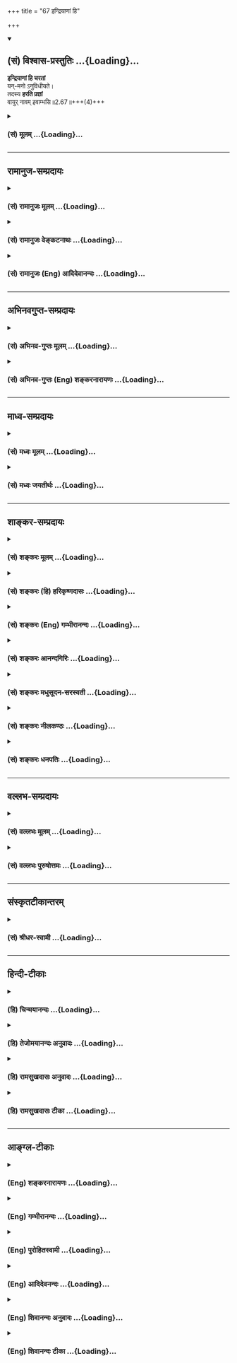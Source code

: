 +++
title = "67 इन्द्रियाणां हि"

+++
<div class="js_include" newlevelforh1="2" title="(सं) विश्वास-प्रस्तुतिः" unfilled url="/mahAbhAratam/shlokashaH/06-bhIShma-parva/03-bhagavad-gItA-parva/saMskRtam/vishvAsa-prastutiH/02_sAnkhya-yogaH_sarva-/67_indriyANAM_hi.md">
<details open><summary><h2>(सं) विश्वास-प्रस्तुतिः ...{Loading}...</h2></summary>

**इन्द्रियाणां हि चरतां**  
यन्-मनो ऽनुविधीयते।  
तदस्य **हरति प्रज्ञां**  
वायुर् नावम् इवाम्भसि॥2.67॥+++(4)+++
</details>
</div>
<div class="js_include collapsed" newlevelforh1="3" title="(सं) मूलम्" unfilled url="/mahAbhAratam/shlokashaH/06-bhIShma-parva/03-bhagavad-gItA-parva/saMskRtam/mUlam/02_sAnkhya-yogaH_sarva-/67_indriyANAM_hi.md">
<details><summary><h3>(सं) मूलम् ...{Loading}...</h3></summary>

इन्द्रियाणां हि चरतां यन्मनोऽनुविधीयते।  
तदस्य हरति प्रज्ञां वायुर्नावमिवाम्भसि।।2.67।।
</details>
</div>


_________________
## रामानुज-सम्प्रदायः
<div class="js_include collapsed" newlevelforh1="3" title="(सं) रामानुजः मूलम्" unfilled url="/mahAbhAratam/shlokashaH/06-bhIShma-parva/03-bhagavad-gItA-parva/saMskRtam/rAmAnujaH/mUlam/02_sAnkhya-yogaH_sarva-/67_indriyANAM_hi.md">
<details><summary><h3>(सं) रामानुजः मूलम् ...{Loading}...</h3></summary>

।।2.67।। **इन्द्रियाणां** विषयेषु **चरतां** विषयेषु वर्तमानानां
वर्तनम् अनु **यन्मनः अनु विधीयते** पुरुषेण अनुवर्त्यते **तत्** मनः
**अस्य** विविक्तात्मप्रवणां **प्रज्ञां हरति** विषेयप्रवणतां करोति
इत्यर्थः। यथा **अम्भसि** नीयमानां **नावं** प्रतिकूलो **वायुः**
प्रसह्य हरति।  

</details>
</div>
<div class="js_include collapsed" newlevelforh1="3" title="(सं) रामानुजः वेङ्कटनाथः" unfilled url="/mahAbhAratam/shlokashaH/06-bhIShma-parva/03-bhagavad-gItA-parva/saMskRtam/rAmAnujaH/venkaTanAthaH/02_sAnkhya-yogaH_sarva-/67_indriyANAM_hi.md">
<details><summary><h3>(सं) रामानुजः वेङ्कटनाथः ...{Loading}...</h3></summary>

।।2.67।। अनेन श्लोकेन प्रत्याहारादियोगावयवचतुष्टयस्य तत्फलस्य
निश्श्रेयसस्य च यथासम्भवमभिधातात्पर्याभ्यां
पूर्वपूर्वाभावादुत्तरोत्तरस्यालाभः सूचितो भवति। अथेन्द्रियनिग्रहाभावे
बुद्ध्यभावस्य पूर्वोक्तस्य प्रकारःइन्द्रियाणाम् इत्यनन्तर श्लोकेनोच्यत
इत्यपुनरुक्तिः आदरार्थं वा पुनरुक्तिरित्यभिप्रायेणाह पुनरपीति।
केवलस्पन्दादिमात्रव्युदासायविषयेष्वित्युक्तम्। इन्द्रियाणां सर्वेषां न
विषयेषु सञ्चारोऽस्ति अतस्तदौन्मुख्यमर्थ इति
व्यञ्जनायइन्द्रियाणीन्द्रियार्थेषु वर्तन्ते 5।9 इति
प्रयोगान्तरानुसारेणवर्तमानानामित्युक्तम्।
यत्तच्छब्दयोर्मनोविषयत्वमेवोचितं प्रज्ञाहरणे तस्यैव प्रधानत्वात् मनसो
बाह्येन्द्रियानुविधाने सर्वेन्द्रियसाधारण्येन वक्तव्ये यदिति निर्धारणस्य
प्रयोजनाभावात् बाह्येन्द्रियस्य मनोनुविधाने प्रज्ञाहरणाभावाच्च। यद्येकं
क्षरतीन्द्रियम् इति मनुवचने 2।99 तु मनसोऽनुक्तत्वादिन्द्रियशब्दाभ्यासात्
एकशब्दबलाच्च निर्धारणार्थतैव। न च तत्तुल्यत्वमस्यापि वाक्यस्य
निर्बन्धनीयमिति कृत्वावर्तनमनु यन्मन इत्याद्युक्तम्। विधीयते इत्यस्य
कर्त्रपेक्षां पूरयति पुरुषेणेति। स्वस्यैवायमविनय इति भावः।
अनभिसंहितदेशप्रापणं हि दृष्टान्तेऽभिप्रेतमिति प्रदर्शयन्
हरतेर्विनाशनार्थताभ्रमव्युदासाय चाह विषयप्रवणामिति। अम्भसि इत्यस्य
हरतिनाऽन्वयभ्रान्तिमपाकरोति अम्भसि नीयमानामिति।
अनिष्टविषयप्रापणनिदर्शनत्वायोक्तं प्रतिकूल इति।  
  

</details>
</div>
<div class="js_include collapsed" newlevelforh1="3" title="(सं) रामानुजः (Eng) आदिदेवानन्दः" unfilled url="/mahAbhAratam/shlokashaH/06-bhIShma-parva/03-bhagavad-gItA-parva/saMskRtam/rAmAnujaH/english/AdidevAnandaH/02_sAnkhya-yogaH_sarva-/67_indriyANAM_hi.md">
<details><summary><h3>(सं) रामानुजः (Eng) आदिदेवानन्दः ...{Loading}...</h3></summary>

2.67 That mind, which is allowed by a person to be submissive to, i.e.,
allowed to go after the senses which go on operating, i.e., experiencing sense-objects, such a mind loses its inclination towards the pure self.
The meaning is that it gets inclined towards sense-objects. Just as a contrary wind forcibly carries away a ship moving on the waters, in the name manner wisdon also is carried away from such a mind. \[The idea is that the pursuit of sense pleasures dulls one's spiritual inclination,
and the mind ultimately succumbs to them unresisting.\]

</details>
</div>


_________________
## अभिनवगुप्त-सम्प्रदायः
<div class="js_include collapsed" newlevelforh1="3" title="(सं) अभिनव-गुप्तः मूलम्" unfilled url="/mahAbhAratam/shlokashaH/06-bhIShma-parva/03-bhagavad-gItA-parva/saMskRtam/abhinava-guptaH/mUlam/02_sAnkhya-yogaH_sarva-/67_indriyANAM_hi.md">
<details><summary><h3>(सं) अभिनव-गुप्तः मूलम् ...{Loading}...</h3></summary>

।।2.66 2.70।। रागद्वेषेत्यादि प्रतिष्ठितेत्यन्तम्। यस्तु मनसो नियामकः स
विषयान् सेवमानोऽपि न क्रोधादिकल्लोलैरभिभूयते इति स एव स्थितप्रज्ञो
योगीति तात्पर्यम्।  

</details>
</div>
<div class="js_include collapsed" newlevelforh1="3" title="(सं) अभिनव-गुप्तः (Eng) शङ्करनारायणः" unfilled url="/mahAbhAratam/shlokashaH/06-bhIShma-parva/03-bhagavad-gItA-parva/saMskRtam/abhinava-guptaH/english/shankaranArAyaNaH/02_sAnkhya-yogaH_sarva-/67_indriyANAM_hi.md">
<details><summary><h3>(सं) अभिनव-गुप्तः (Eng) शङ्करनारायणः ...{Loading}...</h3></summary>

2.67 See Comment under 2.68

</details>
</div>


_________________
## माध्व-सम्प्रदायः
<div class="js_include collapsed" newlevelforh1="3" title="(सं) मध्वः मूलम्" unfilled url="/mahAbhAratam/shlokashaH/06-bhIShma-parva/03-bhagavad-gItA-parva/saMskRtam/madhvaH/mUlam/02_sAnkhya-yogaH_sarva-/67_indriyANAM_hi.md">
<details><summary><h3>(सं) मध्वः मूलम् ...{Loading}...</h3></summary>

।।2.67।। कथमयुक्तस्य भावना न भवति इत्याह इन्द्रियाणामिति। अनुविधीयते
क्रियते नन्वीश्वरेण इन्द्रियाणामनु बुद्धिर्ज्ञानमिति वक्ष्यमाणत्वात्।
प्रज्ञां ज्ञानं उत्पत्स्यदपि निवारयतीत्यर्थः। उत्पन्नस्याप्यभिभवो
भवति।  

</details>
</div>
<div class="js_include collapsed" newlevelforh1="3" title="(सं) मध्वः जयतीर्थः" unfilled url="/mahAbhAratam/shlokashaH/06-bhIShma-parva/03-bhagavad-gItA-parva/saMskRtam/madhvaH/jayatIrthaH/02_sAnkhya-yogaH_sarva-/67_indriyANAM_hi.md">
<details><summary><h3>(सं) मध्वः जयतीर्थः ...{Loading}...</h3></summary>

।।2.67।। एकेनैव श्लोकेन प्रमेयस्य समुदितत्वात् श्लोकाभ्यामिति
किमर्थमुक्तमत आह **कथ**मिति। कृतश्रवणमननस्य ध्यानोपपत्तेरिति भावः। न
भवतीत्याशङ्क्येति शेषः। अनुविधानं सदृशभवनं तदत्रासङ्गतं कर्ता चात्र जीव
इति प्रतीयतेऽत आह **अनुविधीयत** इति। विपूर्वो दधातिः करोत्यर्थे वर्तते
कर्ता चात्रेश्वर एवेत्यर्थः। अत्रानुः पृष्ठभावित्वार्थः न लक्षणाद्यर्थ
इति कर्मप्रवचनीयो न भवति। नन्विति सम्प्रतिपत्तिरुक्ता सा कुतः इत्यत आह
**बुद्धिरि**ति। ग्रहणशक्तिः प्रज्ञा। तद्ग्रहणमत्रायुक्तमित्यत आह
**प्रज्ञा**मिति। परोक्षनिश्चयं यस्य प्रज्ञानं नोत्पन्नं तस्य
युक्त्यभावः किं करिष्यति विद्यमानस्य हि हरणमत आह **उत्पत्स्यदि**ति।
तर्ह्युत्पन्नपरोक्षज्ञानस्य युक्त्यभावोऽकिञ्चित्करः इत्यत आह
**उत्पन्नस्यापी**ति। चित्तनिरोधरहितश्रवणमनने अपि न ध्यानोपयोगिनौ
तत्त्वनिश्चयवेदार्थनियमौ कुरुत इति भावः।  

</details>
</div>


_________________
## शाङ्कर-सम्प्रदायः
<div class="js_include collapsed" newlevelforh1="3" title="(सं) शङ्करः मूलम्" unfilled url="/mahAbhAratam/shlokashaH/06-bhIShma-parva/03-bhagavad-gItA-parva/saMskRtam/shankaraH/mUlam/02_sAnkhya-yogaH_sarva-/67_indriyANAM_hi.md">
<details><summary><h3>(सं) शङ्करः मूलम् ...{Loading}...</h3></summary>

।।2.67।।  
  
**इन्द्रियाणां हि** यस्मात् **चरतां** स्वस्वविषयेषु प्रवर्तमानानां
**यत् मनः अनुविधीयते** अनुप्रवर्तते **तत्** इन्द्रियविषयविकल्पनेन
प्रवृत्तं मनः **अस्य** यतेः **हरति प्रज्ञाम्** आत्मानात्मविवेकजां
नाशयति। कथम् **वायुः नावमिव अम्भसि** उदके जिगमिषतां मार्गादुद्धृत्य
उन्मार्गे यथा वायुः नावं प्रवर्तयति एवमात्मविषयां प्रज्ञां हृत्वा मनो
विषयविषयां करोति।।  
यततो हि इत्युपन्यस्तस्यार्थस्य अनेकधा उपपत्तिमुक्त्वा तं चार्थमुपपाद्य
उपसंहरति  
  

</details>
</div>
<div class="js_include collapsed" newlevelforh1="3" title="(सं) शङ्करः (हि) हरिकृष्णदासः" unfilled url="/mahAbhAratam/shlokashaH/06-bhIShma-parva/03-bhagavad-gItA-parva/saMskRtam/shankaraH/hindI/harikRShNadAsaH/02_sAnkhya-yogaH_sarva-/67_indriyANAM_hi.md">
<details><summary><h3>(सं) शङ्करः (हि) हरिकृष्णदासः ...{Loading}...</h3></summary>

।।2.67।। अयुक्त पुरुषमें बुद्धि क्यों नहीं होती इसपर कहते हैं  
  
क्योंकि अपनेअपने विषयमें विचरनेवाली अर्थात् विषयोंमें प्रवृत्त हुई
इन्द्रियोंमेंसे जिसके पीछेपीछे यह मन जाता है विषयोंमें प्रवृत्त होता है
वह उस इन्द्रियके विषयको विभागपूर्वक ग्रहण करनेमें लगा हुआ मन इस साधककी
आत्मअनात्मसम्बन्धी विवेकज्ञानसे उत्पन्न हुई बुद्धिको हर लेता है अर्थात्
नष्ट कर देता है।  
कैसे जैसे जलमें नौकाको वायु हर लेता है वैसे ही अर्थात् जैसे जलमें चलनेकी
इच्छावाले पुरुषोंकी नौकाको वायु गन्तव्य मार्गसे हटाकर उल्टे मार्गपर ले
जाता है वैसे ही यह मन आत्मविषयक बुद्धिको विचलित करके विषयविषयक बना देता
है।  

</details>
</div>
<div class="js_include collapsed" newlevelforh1="3" title="(सं) शङ्करः (Eng) गम्भीरानन्दः" unfilled url="/mahAbhAratam/shlokashaH/06-bhIShma-parva/03-bhagavad-gItA-parva/saMskRtam/shankaraH/english/gambhIrAnandaH/02_sAnkhya-yogaH_sarva-/67_indriyANAM_hi.md">
<details><summary><h3>(सं) शङ्करः (Eng) गम्भीरानन्दः ...{Loading}...</h3></summary>

2.67 Hi, for; yat manah, the mind which; anu-vidhiyate, follows in the
wake of; caratam, the wandering; indriyani, senses that are tending
towards their respective objects; tat, that, the mind engaged in
thinking \[Perceiving objects like sound etc. in their respective
varieties.\] of the objects of the senses; harati, carries away,
destroys; asya, his, the sannyasin's; prajnam, wisdom born from the
discrimination between the Self and the not-Self. How; Iva, like; vayuh,
the wind; diverting a navam, boat; ambhasi, on the waters. As wind, by
diverting a boat on the waters from its intended course, drives it along
a wrong course, similarly the mind, by diverting the wisdom from the
pursuit of the Self, makes it engage in objects. After having stated
variously the reasons for the idea conveyed through the verse, 'For, O
son of Kunti,' etc. (60), and having established that very idea, the
Lord concludes thus:

</details>
</div>
<div class="js_include collapsed" newlevelforh1="3" title="(सं) शङ्करः आनन्दगिरिः" unfilled url="/mahAbhAratam/shlokashaH/06-bhIShma-parva/03-bhagavad-gItA-parva/saMskRtam/shankaraH/AnandagiriH/02_sAnkhya-yogaH_sarva-/67_indriyANAM_hi.md">
<details><summary><h3>(सं) शङ्करः आनन्दगिरिः ...{Loading}...</h3></summary>

।।2.67।। आकाङ्क्षाद्वारा श्लोकान्तरमुत्थापयति **अयुक्तस्येति।**
विक्षिप्तचेतसो भावनाभावे साक्षात्कारलक्षणा बुद्धिर्न भवतीति हेत्वन्तरेण
साधयति **इन्द्रियाणामिति।** यत्पदोपात्तं मनस्तत्पदेनापि गृह्यते।
इन्द्रियाणां श्रोत्रादीनां विषयाः शब्दादयस्तेषां विकल्पनं मिथो विभज्य
ग्रहणं तेनेति यावत्। दृष्टान्तं व्याकरोति **उदक** **इति।** करोति
यस्मात्तस्मादयुक्तस्य नोत्पद्यते बुद्धिरिति योजना।  

</details>
</div>
<div class="js_include collapsed" newlevelforh1="3" title="(सं) शङ्करः मधुसूदन-सरस्वती" unfilled url="/mahAbhAratam/shlokashaH/06-bhIShma-parva/03-bhagavad-gItA-parva/saMskRtam/shankaraH/madhusUdana-sarasvatI/02_sAnkhya-yogaH_sarva-/67_indriyANAM_hi.md">
<details><summary><h3>(सं) शङ्करः मधुसूदन-सरस्वती ...{Loading}...</h3></summary>

।।2.67।। अयुक्तस्य कुतो नास्ति बुद्धिरित्यत आह चरतां स्वविषयेषु
प्रवर्तमानानामवशीकृतानामिन्द्रियाणां मध्ये  
  
यदेकमपीन्द्रियमनुलक्षीकृत्य मनोऽनुविधीयते प्रेर्यते। प्रवर्तत इति यावत्।
कर्मकर्तरि लकारः। तदिन्द्रियमेकमपि मनसानुसृतमस्य साधकस्य मनसो वा
प्रज्ञामात्मविषयां शास्त्रीयां हरत्यपनयति मनसस्तद्विषयाविष्टत्वात्।
यदैकमपीन्द्रियं प्रज्ञां हरति तदा सर्वाणि हरन्तीति किमु
वक्तव्यमित्यर्थः। दृष्टान्तस्तु स्पष्टः। अम्भस्येव
वायोर्नौकाहरणसामर्थ्यं न भुवीति  
  
सूचयितुमम्भसीत्युक्तम्। एवं दार्ष्टान्तिकेऽप्यम्भःस्थानीये मनश्चाञ्चल्ये
सत्येव प्रज्ञाहरणसामर्थ्यमिन्द्रियस्य नतु भूस्थानीये  
  
मनःस्थैर्य इति सूचितम्।  

</details>
</div>
<div class="js_include collapsed" newlevelforh1="3" title="(सं) शङ्करः नीलकण्ठः" unfilled url="/mahAbhAratam/shlokashaH/06-bhIShma-parva/03-bhagavad-gItA-parva/saMskRtam/shankaraH/nIlakaNThaH/02_sAnkhya-yogaH_sarva-/67_indriyANAM_hi.md">
<details><summary><h3>(सं) शङ्करः नीलकण्ठः ...{Loading}...</h3></summary>

।।2.67।। तदभावे दोषमाह **इन्द्रियाणां हीति।** हि यस्मादिन्द्रियाणां
चरतां स्वस्वविषये प्रवर्तमानानाम्। कर्मणि षष्ठी। यत् रागादिकलुषितं मनः
तान्यनुलक्षीकृत्य विधीयते प्रवर्त्यते। कर्मकर्तरि लकारः। प्रवर्तत
इत्यर्थः। तत् इन्द्रियानुसारि मनोऽस्य साधकस्य प्रज्ञामात्मतत्त्वविषयां
बुद्धिं हरति। तस्या मनोनुसारित्वात्। दृष्टान्तः स्पष्टार्थः। अन्ये तु
इन्द्रियाणां मध्ये यदिन्द्रियमनुलक्षीकृत्य मनः प्रवर्तते तदिन्द्रियमस्य
साधकस्य मनसो वा प्रज्ञां हरतीति योजयन्ति। आत्मविषयां प्रज्ञां हृत्वा
मनोविषयविषयां करोतीति भाष्यमप्यालोचनीयम्।  

</details>
</div>
<div class="js_include collapsed" newlevelforh1="3" title="(सं) शङ्करः धनपतिः" unfilled url="/mahAbhAratam/shlokashaH/06-bhIShma-parva/03-bhagavad-gItA-parva/saMskRtam/shankaraH/dhanapatiH/02_sAnkhya-yogaH_sarva-/67_indriyANAM_hi.md">
<details><summary><h3>(सं) शङ्करः धनपतिः ...{Loading}...</h3></summary>

।।2.67।। अयुक्तस्य बुद्धिर्नास्तीत्युक्तं तत्र हेतुमाह
**इन्द्रियाणामिति।** यत्तु तदभावे दोषमाहेति तदयुक्तम्। पूर्वश्लोकऽपि
दोषस्यैवोक्तत्वात्। इन्द्रियाणां स्वविषये प्रवर्तमानानां यन्मनोऽनुवर्तते
तदिन्द्रियविषयविकल्पे प्रवृत्तमस्य पुरुषस्य विवेकिनः
प्रज्ञामात्मानात्मविवेकजां हरति। अम्भसि नावं वायुरिव जले जिगमिषतां
मार्गादुद्धृत्योन्मार्गे यथा वायुः प्रवर्तयति तद्वत्। यत्त्विन्द्रियाणां
मध्ये यदेकमपीन्द्रियमनु लक्षीकृत्य विधीयते प्रेर्यते। प्रवर्तत इति
यावत्। तदिन्द्रियमेकमपि मनसानुसृतं अस्य साधकस्य मनसो वा प्रज्ञां
हरतीत्यादि तदयुक्तम्। नास्ति बुद्धिरयुक्तस्य इत्यनुरोधेन इन्द्रियानुगतमनस
एव बुद्धिहरणकर्तृत्वस्य विवक्षितत्वात्। श्रुतं मनःपदं
त्यक्त्वाऽश्रुतस्यैकेन्द्रियस्य यत्तत्पदेनोपादानानौचित्यात्। मनस इत्यपि
न। साधकस्यैव प्रकृतत्वात्।  

</details>
</div>


_________________
## वल्लभ-सम्प्रदायः
<div class="js_include collapsed" newlevelforh1="3" title="(सं) वल्लभः मूलम्" unfilled url="/mahAbhAratam/shlokashaH/06-bhIShma-parva/03-bhagavad-gItA-parva/saMskRtam/vallabhaH/mUlam/02_sAnkhya-yogaH_sarva-/67_indriyANAM_hi.md">
<details><summary><h3>(सं) वल्लभः मूलम् ...{Loading}...</h3></summary>

।।2.67।। अत्र हेतुमाह इन्द्रियाणामिति। विषयेषु चरतामिन्द्रियाणां मध्ये
यन्मनः कर्तृ प्रबलमेकमनुविधीयते अनेन चानुक्रियते तदस्य प्रज्ञां हरति।
तत्र दृष्टान्तः वायुर्नावमिवाम्भसीति।  

</details>
</div>
<div class="js_include collapsed" newlevelforh1="3" title="(सं) वल्लभः पुरुषोत्तमः" unfilled url="/mahAbhAratam/shlokashaH/06-bhIShma-parva/03-bhagavad-gItA-parva/saMskRtam/vallabhaH/puruShottamaH/02_sAnkhya-yogaH_sarva-/67_indriyANAM_hi.md">
<details><summary><h3>(सं) वल्लभः पुरुषोत्तमः ...{Loading}...</h3></summary>

  
  
।।2.67।। ननु भावनायामास्थितचेतसोऽपीन्द्रियनिग्रहः किमर्थं स तु
साधनदशापन्नस्यैव सम्भवति भावनायुक्तस्य तु सिद्धत्वादेव न प्रयोजनं
ज्ञानिन इवेत्याशङ्क्याह इन्द्रियाणामिति। चरतां लौकिकेषु स्वेच्छया
विहरतामिन्द्रियाणां यस्येन्द्रियस्य सङ्गे मनः अनुविधीयते तत्सङ्गे गच्छति
तत् तदेव इन्द्रियस्य पुरुषस्य प्रज्ञां भावनात्मिकां हरति। तत्र
दृष्टान्तमाह वायुर्नावमिति। अम्भसि जले नावं तारणसाधिकां वायुरिव। यथा
प्रबलो वायुरनवस्थितकर्णधारयुक्तां नावं मज्जयति तथेति भावः।  
  
  
  

</details>
</div>


_________________
## संस्कृतटीकान्तरम्
<div class="js_include collapsed" newlevelforh1="3" title="(सं) श्रीधर-स्वामी" unfilled url="/mahAbhAratam/shlokashaH/06-bhIShma-parva/03-bhagavad-gItA-parva/saMskRtam/shrIdhara-svAmI/02_sAnkhya-yogaH_sarva-/67_indriyANAM_hi.md">
<details><summary><h3>(सं) श्रीधर-स्वामी ...{Loading}...</h3></summary>

।।2.67।। नास्ति बुद्धिरयुक्तस्येत्यत्र हेतुमाह **इन्द्रियाणामिति।**
इन्द्रियाणामवशीकृतानां स्वैरं विषयेषु चरतां मध्ये यदेवैकमिन्द्रियं
मनोऽनुविधीयतेऽवशीकृतं सदिन्द्रियेण सह गच्छति तदेवैकमिन्द्रियमस्य मनसः
पुरुषस्य वा प्रज्ञां हरति विषयविक्षिप्तां करोति किमुत वक्तव्यं बहूनि
प्रज्ञां हरन्तीति। यथा प्रमत्तस्य कर्णधारस्य नावं वायुः समुद्रे सर्वतः
परिभ्रामयति तद्वत्।  

</details>
</div>


_________________
## हिन्दी-टीकाः
<div class="js_include collapsed" newlevelforh1="3" title="(हि) चिन्मयानन्दः" unfilled url="/mahAbhAratam/shlokashaH/06-bhIShma-parva/03-bhagavad-gItA-parva/hindI/chinmayAnandaH/02_sAnkhya-yogaH_sarva-/67_indriyANAM_hi.md">
<details><summary><h3>(हि) चिन्मयानन्दः ...{Loading}...</h3></summary>

।।2.67।। नाव के नाविक की मृत्यु हो गयी हो और उसके पाल खुले हों तब वह नाव
पूरी तरह उन्मत्त तूफानों और उद्दाम तरंगों की दया पर आश्रित होगी।
विक्षुब्ध तरंगों के भयंकर थपेड़ों से इधरउधर भटकती हुई वह लक्ष्य को
प्राप्त किये बिना बीच में ही नष्ट हो जायेगी। इसी प्रकार संयमरहित पुरुष
की इन्द्रियाँ भी विषयों में विचरण करती हुई मन को वासनाओं की अंधीआंधी में
भटकाकर विनष्ट कर देती हैं। अत यदि मनुष्य अर्थपूर्ण जीवन जीना चाहता है तो
उसे अपनी इन्द्रियों को अपने वश में रखने का सतत प्रयत्न करते रहना
चाहिए।  
62वें श्लोक से प्रारम्भ किये मनुष्य के पतन के विषय का उपसंहार करते हुए
भगवान् कहते हैं  

</details>
</div>
<div class="js_include collapsed" newlevelforh1="3" title="(हि) तेजोमयानन्दः अनुवादः" unfilled url="/mahAbhAratam/shlokashaH/06-bhIShma-parva/03-bhagavad-gItA-parva/hindI/tejomayAnandaH/anuvAdaH/02_sAnkhya-yogaH_sarva-/67_indriyANAM_hi.md">
<details><summary><h3>(हि) तेजोमयानन्दः अनुवादः ...{Loading}...</h3></summary>

।।2.67।। जल में वायु जैसे नाव को हर लेता है वैसे ही विषयों में विरचती
हुई इन्द्रियों के बीच में जिस इन्द्रिय का अनुकरण मन करता है; वह एक ही
इन्द्रिय इसकी प्रज्ञा को हर लेती है।।  
  

</details>
</div>
<div class="js_include collapsed" newlevelforh1="3" title="(हि) रामसुखदासः अनुवादः" unfilled url="/mahAbhAratam/shlokashaH/06-bhIShma-parva/03-bhagavad-gItA-parva/hindI/rAmasukhadAsaH/anuvAdaH/02_sAnkhya-yogaH_sarva-/67_indriyANAM_hi.md">
<details><summary><h3>(हि) रामसुखदासः अनुवादः ...{Loading}...</h3></summary>

।।2.67।। अपने-अपने विषयोंमें विचरती हुई इन्द्रियोंमेंसे एक ही इन्द्रिय
जिस मनको अपना अनुगामी बना लेती है, वह अकेला मन जलमें नौकाको वायुकी तरह
इसकी बुद्धिको हर लेता है।

</details>
</div>
<div class="js_include collapsed" newlevelforh1="3" title="(हि) रामसुखदासः टीका" unfilled url="/mahAbhAratam/shlokashaH/06-bhIShma-parva/03-bhagavad-gItA-parva/hindI/rAmasukhadAsaH/TIkA/02_sAnkhya-yogaH_sarva-/67_indriyANAM_hi.md">
<details><summary><h3>(हि) रामसुखदासः टीका ...{Loading}...</h3></summary>

2.67।। ***व्याख्या--***\[मनुष्यका यह जन्म केवल परमात्मप्राप्तिके लिये
ही मिला है। अतः मुझे तो केवल परमात्मप्राप्ति ही करनी है, चाहे जो हो
जाय--ऐसा अपना ध्येय दृढ़ होना चाहिये। ध्येय दृढ़ होनेसे साधककी
अहंतामेंसे भोगोंका महत्त्व हट जाता है। महत्त्व हट जानेसे व्यवसायात्मिका
बुद्धि दृढ़ हो जाती है। परन्तु जबतक व्यवसायात्मिका बुद्धि दृढ़ नहीं
होती, तबतक उसकी क्या दशा होती है--इसका वर्णन यहाँ कर रहे हैं। \]  
  
**'इन्द्रियाणां हि चरतां यन्मनोऽनुविधीयते' (टिप्पणी प₀ 103.2)--**जब
साधक कार्यक्षेत्रमें सब तरहका व्यवहार करता है, तब इन्द्रियोंके सामने
अपने-अपने विषय आ ही जाते हैं। उनमेंसे जिस इन्द्रियका अपने विषयमे राग हो
जाता है, वह इन्द्रिय मनको अपना अनुगामी बना लेती है, मनको अपने साथ कर
लेती है। अतः मन उस विषयका सुखभोग करने लग जाता है अर्थात् मनमें
सुखबुद्धि, भोगबुद्धि पैदा हो जाती है; मनमें उस विषयका रंग चढ़ जाता है,
उसका महत्त्व बैठ जाता है। जैसे, भोजन करते समय किसी पदार्थका स्वाद आता है
तो रसनेन्द्रिय उसमें आसक्त हो जाती है। आसक्त होनेपर रसनेन्द्रिय मनको भी
खीँच लेती है, तो मन उस स्वादमें प्रसन्न हो जाता है राजी हो जाता है।  
**'तदस्य हरति प्रज्ञाम्'--**जब मनमें विषयका महत्त्व बैठ जाता है, तब वह
अकेला मन ही साधककी बुद्धिको हर लेता है अर्थात् साधकमें कर्तव्य-परायणता न
रहकर भोगबुद्धि पैदा हो जाती है। वह भोगबुद्धि होनेसे साधकमें 'मुझे
परमात्माकी ही प्राप्ति करनी है'--यह व्यवसायात्मिका बुद्धि नहीं रहती। इस
तरहका विवेचन करनेमें तो देरी लगती है, पर बुद्धि विचलित होनेमें देरी नहीं
लगती अर्थात् जहाँ इन्द्रियने मनको अपना अनुगामी बनाया कि मनमें भोगबुद्धि
पैदा हो जाती है और उसी समय बुद्धि मारी जाती है।  
**'वायुर्नावमिवाम्भसि'--**वह बुद्धि किस तरह हर ली जाती है इसको
दृष्टान्तरूपसे समझाते हैं कि जलमें चलती हुई नौकाको वायु जैसे हर लेती है,
ऐसे ही मन बुद्धिको हर लेता है। जैसे, कोई मनुष्य नौकाके द्वारा नदी या
समुद्रको पार करते हुए अपने गन्तव्य स्थानको जा रहा है। यदि उस समय नौकाके
विपरीत वायु चलती है तो वह वायु उस नौकाको गन्तव्य स्थानसे विपरीत ले जाती
है। ऐसे ही साधक व्यवसायात्मिका बुद्धिरूप नौकापर आरूढ़ होकर संसारसागरको
पार करता हुआ परमात्माकी तरफ चलता है, तो एक इन्द्रिय जिस मनको अपना
अनुगामी बनाती है, वह अकेला मन ही बुद्धिरूप नौकाको हर लेता है अर्थात् उसे
संसारकी तरफ ले जाता है। इससे साधककी विषयोंमें सुख-बुद्धि और उनके उपयोगी
पदार्थोंमें महत्त्वबुद्धि हो जाती है।  
  
वायु नौकाको दो तरहसे विचलित करती है--नौकाको पथभ्रष्ट कर देती है अथवा
जलमें डुबा देती है। परन्तु कोई चतुर नाविक होता है तो वह वायुकी क्रियाको
अपने अनुकूल बना लेता है, जिससे वायु नौकाको अपने मार्गसे अलग नहीं ले जा
सकती, प्रत्युत उसको गन्तव्य स्थानतक पहुँचानेमें सहायता करती है--ऐसे ही
इन्द्रियोंके अनुगामी हुआ मन बुद्धिको दो तरहसे विचलित करता
है--परमात्मप्राप्तिके निश्चय को दबाकर भोगबुद्धि पैदा कर देता है अथवा
निषिद्ध भोगोंमें लगाकर पतन करा देता है। परन्तु जिसका मन और इन्द्रियाँ
वशमें होती हैं, उसकी बुद्धिको मन विचलित नहीं करता, प्रत्युत परमात्माके
पास पहुँचानेमें सहायता करता है (2। 6465)।  
  
***सम्बन्ध--***अयुक्त पुरुषकी निश्चयात्मिका बुद्धि क्यों नहीं होती,
इसका हेतु तो पूर्वश्लोकमें बता दिया। अब जो युक्त होता है, उसकी स्थितिका
वर्णन करनेके लिये आगेका श्लोक कहते हैं।

</details>
</div>


_________________
## आङ्ग्ल-टीकाः
<div class="js_include collapsed" newlevelforh1="3" title="(Eng) शङ्करनारायणः" unfilled url="/mahAbhAratam/shlokashaH/06-bhIShma-parva/03-bhagavad-gItA-parva/english/shankaranArAyaNaH/02_sAnkhya-yogaH_sarva-/67_indriyANAM_hi.md">
<details><summary><h3>(Eng) शङ्करनारायणः ...{Loading}...</h3></summary>

2.67. That mind, which is directed to follow the wandering (enjoying)
sense-organs-that mind carries away his knowledge just as wind does a ship on waters.

</details>
</div>
<div class="js_include collapsed" newlevelforh1="3" title="(Eng) गम्भीरानन्दः" unfilled url="/mahAbhAratam/shlokashaH/06-bhIShma-parva/03-bhagavad-gItA-parva/english/gambhIrAnandaH/02_sAnkhya-yogaH_sarva-/67_indriyANAM_hi.md">
<details><summary><h3>(Eng) गम्भीरानन्दः ...{Loading}...</h3></summary>

2.67 For, the mind which follows in the wake of the wandering senses,
that (mind) carries away his wisdom like the mind (diverting) a boat on the waters.

</details>
</div>
<div class="js_include collapsed" newlevelforh1="3" title="(Eng) पुरोहितस्वामी" unfilled url="/mahAbhAratam/shlokashaH/06-bhIShma-parva/03-bhagavad-gItA-parva/english/purohitasvAmI/02_sAnkhya-yogaH_sarva-/67_indriyANAM_hi.md">
<details><summary><h3>(Eng) पुरोहितस्वामी ...{Loading}...</h3></summary>

2.67 As a ship at sea is tossed by the tempest, so the reason is carried away by the mind when preyed upon by straying senses.

</details>
</div>
<div class="js_include collapsed" newlevelforh1="3" title="(Eng) आदिदेवनन्दः" unfilled url="/mahAbhAratam/shlokashaH/06-bhIShma-parva/03-bhagavad-gItA-parva/english/AdidevanandaH/02_sAnkhya-yogaH_sarva-/67_indriyANAM_hi.md">
<details><summary><h3>(Eng) आदिदेवनन्दः ...{Loading}...</h3></summary>

2.67 For, when the mind follows the senses experiencing their objects,
his understanding is carried away by them as the wind carries away a ship on the waters.

</details>
</div>
<div class="js_include collapsed" newlevelforh1="3" title="(Eng) शिवानन्दः अनुवादः" unfilled url="/mahAbhAratam/shlokashaH/06-bhIShma-parva/03-bhagavad-gItA-parva/english/shivAnandaH/anuvAdaH/02_sAnkhya-yogaH_sarva-/67_indriyANAM_hi.md">
<details><summary><h3>(Eng) शिवानन्दः अनुवादः ...{Loading}...</h3></summary>

2.67 For the mind, which follows in the wake of the wandering senses,
carries away his discrimination, as the wind (carries away) a boat on the waters.

</details>
</div>
<div class="js_include collapsed" newlevelforh1="3" title="(Eng) शिवानन्दः टीका" unfilled url="/mahAbhAratam/shlokashaH/06-bhIShma-parva/03-bhagavad-gItA-parva/english/shivAnandaH/TIkA/02_sAnkhya-yogaH_sarva-/67_indriyANAM_hi.md">
<details><summary><h3>(Eng) शिवानन्दः टीका ...{Loading}...</h3></summary>

2.67 इन्द्रियाणाम् senses; हि for; चरताम् wandering; यत् which; मनः
mind; अनुविधीयते follows; तत् that; अस्य his; हरति carries away;
प्रज्ञाम् discrimination; वायुः the wind; नावम् boat; इव like; अम्भसि in the water.Commentary The mind which constantly dwells on the sensual objects and moves in company with the senses destroys altogether the discrimination of the man. Just as the wind carries away a boat from its course; so also the mind carries away the aspirant from his spiritual path and turns,him towards the objects of the senses.

</details>
</div>
